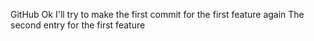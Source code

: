 GitHub
Ok I'll try to make the first commit for the first feature again
The second entry for the first feature